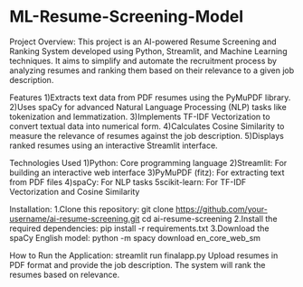# ML-Resume-Screening-Model
Project Overview:
This project is an AI-powered Resume Screening and Ranking System developed using Python, Streamlit, and Machine Learning techniques. It aims to simplify and automate the recruitment process by analyzing resumes and ranking them based on their relevance to a given job description.

Features
1)Extracts text data from PDF resumes using the PyMuPDF library.
2)Uses spaCy for advanced Natural Language Processing (NLP) tasks like tokenization and 
  lemmatization.
3)Implements TF-IDF Vectorization to convert textual data into numerical form.
4)Calculates Cosine Similarity to measure the relevance of resumes against the job description.
5)Displays ranked resumes using an interactive Streamlit interface.

Technologies Used
1)Python: Core programming language
2)Streamlit: For building an interactive web interface
3)PyMuPDF (fitz): For extracting text from PDF files
4)spaCy: For NLP tasks
5scikit-learn: For TF-IDF Vectorization and Cosine Similarity

Installation:
1.Clone this repository:
  git clone https://github.com/your-username/ai-resume-screening.git
  cd ai-resume-screening
2.Install the required dependencies:
  pip install -r requirements.txt
3.Download the spaCy English model:
  python -m spacy download en_core_web_sm

How to Run the Application:
 streamlit run finalapp.py
Upload resumes in PDF format and provide the job description. The system will rank the resumes based on relevance.
